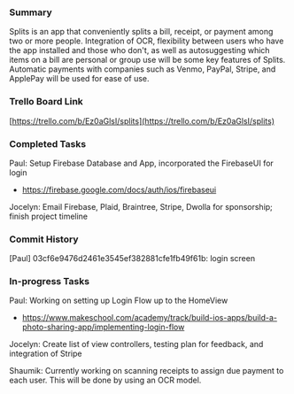 ### Summary

Splits is an app that conveniently splits a bill, receipt, or payment among two or more people. Integration of OCR, flexibility between users who have the app installed and those who don't, as well as autosuggesting which items on a bill are personal or group use will be some key features of Splits. Automatic payments with companies such as Venmo, PayPal, Stripe, and ApplePay will be used for ease of use.

### Trello Board Link

[https://trello.com/b/Ez0aGlsI/splits](https://trello.com/b/Ez0aGlsI/splits)

### Completed Tasks

Paul: Setup Firebase Database and App, incorporated the FirebaseUI for login

  - https://firebase.google.com/docs/auth/ios/firebaseui

Jocelyn: Email Firebase, Plaid, Braintree, Stripe, Dwolla for sponsorship; finish project timeline

### Commit History
[Paul] 03cf6e9476d2461e3545ef382881cfe1fb49f61b: login screen 

### In-progress Tasks

Paul: Working on setting up Login Flow up to the HomeView

  - https://www.makeschool.com/academy/track/build-ios-apps/build-a-photo-sharing-app/implementing-login-flow

Jocelyn: Create list of view controllers, testing plan for feedback, and integration of Stripe

Shaumik: Currently working on scanning receipts to assign due payment to each user. This will be done by using an OCR model.
